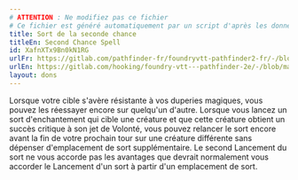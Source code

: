 ```yaml
---
# ATTENTION : Ne modifiez pas ce fichier
# Ce fichier est généré automatiquement par un script d'après les données du module Foundry VTT officiel et de sa traduction
title: Sort de la seconde chance
titleEn: Second Chance Spell
id: XafnXTx9Bn0kN1RG
urlFr: https://gitlab.com/pathfinder-fr/foundryvtt-pathfinder2-fr/-/blob/master/data/feats/XafnXTx9Bn0kN1RG.htm
urlEn: https://gitlab.com/hooking/foundry-vtt---pathfinder-2e/-/blob/master/packs/data/feats.db/second-chance-spell.json
layout: dons
---
```

Lorsque votre cible s'avère résistante à vos duperies magiques, vous pouvez les réessayer encore sur quelqu'un d'autre. Lorsque vous lancez un sort d'enchantement qui cible une créature et que cette créature obtient un succès critique à son jet de Volonté, vous pouvez relancer le sort encore avant la fin de votre prochain tour sur une créature différente sans dépenser d'emplacement de sort supplémentaire. Le second Lancement du sort ne vous accorde pas les avantages que devrait normalement vous accorder le Lancement d'un sort à partir d'un emplacement de sort.
